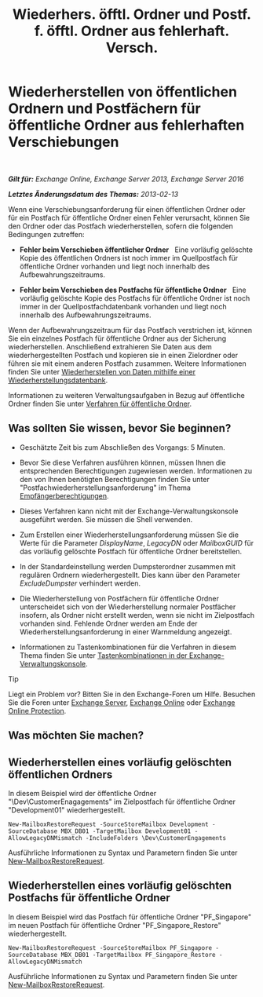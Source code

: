 ﻿---
title: 'Wiederhers. öfftl. Ordner und Postf. f. öfftl. Ordner aus fehlerhaft. Versch.'
TOCTitle: Wiederherstellen von öffentlichen Ordnern und Postfächern für öffentliche Ordner aus fehlerhaften Verschiebungen
ms:assetid: 2ade83c9-5f9b-4945-bf32-48fa8185b515
ms:mtpsurl: https://technet.microsoft.com/de-de/library/JJ983802(v=EXCHG.150)
ms:contentKeyID: 52062850
ms.date: 04/24/2018
mtps_version: v=EXCHG.150
ms.translationtype: HT
---

# Wiederherstellen von öffentlichen Ordnern und Postfächern für öffentliche Ordner aus fehlerhaften Verschiebungen

 

_**Gilt für:** Exchange Online, Exchange Server 2013, Exchange Server 2016_

_**Letztes Änderungsdatum des Themas:** 2013-02-13_

Wenn eine Verschiebungsanforderung für einen öffentlichen Ordner oder für ein Postfach für öffentliche Ordner einen Fehler verursacht, können Sie den Ordner oder das Postfach wiederherstellen, sofern die folgenden Bedingungen zutreffen:

  - **Fehler beim Verschieben öffentlicher Ordner**   Eine vorläufig gelöschte Kopie des öffentlichen Ordners ist noch immer im Quellpostfach für öffentliche Ordner vorhanden und liegt noch innerhalb des Aufbewahrungszeitraums.

  - **Fehler beim Verschieben des Postfachs für öffentliche Ordner**   Eine vorläufig gelöschte Kopie des Postfachs für öffentliche Ordner ist noch immer in der Quellpostfachdatenbank vorhanden und liegt noch innerhalb des Aufbewahrungszeitraums.

Wenn der Aufbewahrungszeitraum für das Postfach verstrichen ist, können Sie ein einzelnes Postfach für öffentliche Ordner aus der Sicherung wiederherstellen. Anschließend extrahieren Sie Daten aus dem wiederhergestellten Postfach und kopieren sie in einen Zielordner oder führen sie mit einem anderen Postfach zusammen. Weitere Informationen finden Sie unter [Wiederherstellen von Daten mithilfe einer Wiederherstellungsdatenbank](restore-data-using-a-recovery-database-exchange-2013-help.md).

Informationen zu weiteren Verwaltungsaufgaben in Bezug auf öffentliche Ordner finden Sie unter [Verfahren für öffentliche Ordner](public-folder-procedures-exchange-2013-help.md).

## Was sollten Sie wissen, bevor Sie beginnen?

  - Geschätzte Zeit bis zum Abschließen des Vorgangs: 5 Minuten.

  - Bevor Sie diese Verfahren ausführen können, müssen Ihnen die entsprechenden Berechtigungen zugewiesen werden. Informationen zu den von Ihnen benötigten Berechtigungen finden Sie unter "Postfachwiederherstellungsanforderung" im Thema [Empfängerberechtigungen](recipients-permissions-exchange-2013-help.md).

  - Dieses Verfahren kann nicht mit der Exchange-Verwaltungskonsole ausgeführt werden. Sie müssen die Shell verwenden.

  - Zum Erstellen einer Wiederherstellungsanforderung müssen Sie die Werte für die Parameter *DisplayName*, *LegacyDN* oder *MailboxGUID* für das vorläufig gelöschte Postfach für öffentliche Ordner bereitstellen.

  - In der Standardeinstellung werden Dumpsterordner zusammen mit regulären Ordnern wiederhergestellt. Dies kann über den Parameter *ExcludeDumpster* verhindert werden.

  - Die Wiederherstellung von Postfächern für öffentliche Ordner unterscheidet sich von der Wiederherstellung normaler Postfächer insofern, als Ordner nicht erstellt werden, wenn sie nicht im Zielpostfach vorhanden sind. Fehlende Ordner werden am Ende der Wiederherstellungsanforderung in einer Warnmeldung angezeigt.

  - Informationen zu Tastenkombinationen für die Verfahren in diesem Thema finden Sie unter [Tastenkombinationen in der Exchange-Verwaltungskonsole](keyboard-shortcuts-in-the-exchange-admin-center-exchange-online-protection-help.md).


> [!TIP]
> Liegt ein Problem vor? Bitten Sie in den Exchange-Foren um Hilfe. Besuchen Sie die Foren unter <A href="https://go.microsoft.com/fwlink/p/?linkid=60612">Exchange Server</A>, <A href="https://go.microsoft.com/fwlink/p/?linkid=267542">Exchange Online</A> oder <A href="https://go.microsoft.com/fwlink/p/?linkid=285351">Exchange Online Protection</A>.



## Was möchten Sie machen?

## Wiederherstellen eines vorläufig gelöschten öffentlichen Ordners

In diesem Beispiel wird der öffentliche Ordner "\\Dev\\CustomerEnagagements" im Zielpostfach für öffentliche Ordner "Development01" wiederhergestellt.

    New-MailboxRestoreRequest -SourceStoreMailbox Development -SourceDatabase MBX_DB01 -TargetMailbox Development01 -AllowLegacyDNMismatch -IncludeFolders \Dev\CustomerEngagements

Ausführliche Informationen zu Syntax und Parametern finden Sie unter [New-MailboxRestoreRequest](https://technet.microsoft.com/de-de/library/ff829875\(v=exchg.150\)).

## Wiederherstellen eines vorläufig gelöschten Postfachs für öffentliche Ordner

In diesem Beispiel wird das Postfach für öffentliche Ordner "PF\_Singapore" im neuen Postfach für öffentliche Ordner "PF\_Singapore\_Restore" wiederhergestellt.

    New-MailboxRestoreRequest -SourceStoreMailbox PF_Singapore -SourceDatabase MBX_DB01 -TargetMailbox PF_Singapore_Restore -AllowLegacyDNMismatch

Ausführliche Informationen zu Syntax und Parametern finden Sie unter [New-MailboxRestoreRequest](https://technet.microsoft.com/de-de/library/ff829875\(v=exchg.150\)).

